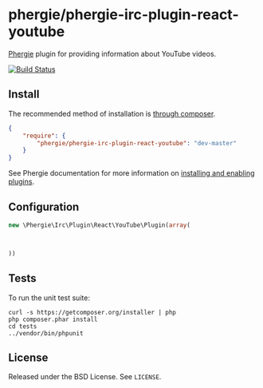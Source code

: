 # phergie/phergie-irc-plugin-react-youtube

[Phergie](http://github.com/phergie/phergie-irc-bot-react/) plugin for providing information about YouTube videos.

[![Build Status](https://secure.travis-ci.org/phergie/phergie-irc-plugin-react-youtube.png?branch=master)](http://travis-ci.org/phergie/phergie-irc-plugin-react-youtube)

## Install

The recommended method of installation is [through composer](http://getcomposer.org).

```JSON
{
    "require": {
        "phergie/phergie-irc-plugin-react-youtube": "dev-master"
    }
}
```

See Phergie documentation for more information on
[installing and enabling plugins](https://github.com/phergie/phergie-irc-bot-react/wiki/Usage#plugins).

## Configuration

```php
new \Phergie\Irc\Plugin\React\YouTube\Plugin(array(



))
```

## Tests

To run the unit test suite:

```
curl -s https://getcomposer.org/installer | php
php composer.phar install
cd tests
../vendor/bin/phpunit
```

## License

Released under the BSD License. See `LICENSE`.

